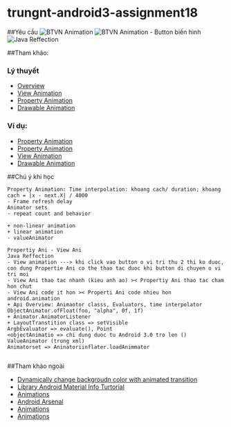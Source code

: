 # trungnt-android3-assignment18

##Yêu cầu
![BTVN Animation](http://i477.photobucket.com/albums/rr132/trungepu/BTVN-Animation-CanhBX_zpscxd6xa2o.jpg)
![BTVN Animation - Button biến hình](http://i477.photobucket.com/albums/rr132/trungepu/BTVN-Button%20bien%20hinh%20va%20di%20chuyen_zpsmhjbyfeu.jpg)
![Java Reffection](http://i477.photobucket.com/albums/rr132/trungepu/Java-Reffection_zpspula4ylp.jpg)


##Tham khảo:
### Lý thuyết
+ [Overview](https://developer.android.com/guide/topics/graphics/overview.html)
+ [View Animation](https://developer.android.com/guide/topics/graphics/view-animation.html)
+ [Property Animation](https://developer.android.com/guide/topics/graphics/prop-animation.html)
+ [Drawable Animation](https://developer.android.com/guide/topics/graphics/drawable-animation.html)

### Ví dụ:
+ [Property Animation](http://www.101apps.co.za/articles/a-property-animation-tutorial.html)
+ [Property Animation](http://cogitolearning.co.uk/?p=1366)
+ [View Animation](http://www.tutorialspoint.com/android/android_animations.htm)
+ [Drawable Animation](http://www.101apps.co.za/articles/frame-by-frame-animation-tutorial.html)

##Chú ý khi học
```
Property Animation: Time interpolation: khoang cach/ duration; khoang cach = |x - next.X| / 4000
- Frame refresh delay
Animator sets
- repeat count and behavior

+ non-linear animation
+ linear animation
- valueAnimator

Propertiy Ani - View Ani
Java Reffection
- View animation ---> khi click vao button o vi tri thu 2 thi ko duoc, con dung Propertie Ani co the thao tac duoc khi button di chuyen o vi tri moi
- View Ani thao tac nhanh (kieu anh ao) >< Propertiy Ani thao tac cham hon chut
- View Ani code it hon >< Properti Ani code nhieu hon 
android.animation
+ Api Overview: Animaotor classs, Evaluators, time interpolator
ObjectAnimator.ofFloat(foo, "alpha", 0f, 1f)
+ Animator.AnimatorListener
+ LayoutTranstition class => setVisible 
ArgbEvaluator => evaluate(), Point
<objectAnimatio => chi dung duoc tu Android 3.0 tro len ()
ValueAnimator (trong xml)
Animatorset => Aninatoriinflater.loadAnimmator


```

##Tham khảo ngoài
+ [Dynamically change backgroudn color with animated transition](http://stackoverflow.com/questions/18818611/dynamically-change-background-color-with-animated-transition)
+ [Library Android Material Info Turtorial](https://riggaroo.co.za/github-library-android-material-info-tutorial/)
+ [Animations](https://guides.codepath.com/android/Animations)
+ [Android Arsenal](https://android-arsenal.com/tag/13)
+ [Animations](https://viblo.asia/le.van.ban/posts/zoZVRgYQGmg5)
+ [Animations](http://txnam.net/wp-content/uploads/txnam/Bai%20Giang/Android%202%20AD13L/Android%202%20-%20T6.pdf)
